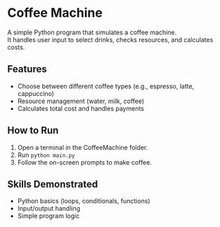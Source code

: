 # Coffee Machine

A simple Python program that simulates a coffee machine.  
It handles user input to select drinks, checks resources, and calculates costs.  

## Features
- Choose between different coffee types (e.g., espresso, latte, cappuccino)
- Resource management (water, milk, coffee)
- Calculates total cost and handles payments

## How to Run
1. Open a terminal in the CoffeeMachine folder.
2. Run `python main.py`
3. Follow the on-screen prompts to make coffee.

## Skills Demonstrated
- Python basics (loops, conditionals, functions)
- Input/output handling
- Simple program logic
